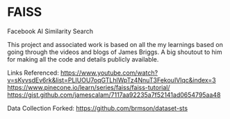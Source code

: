 # FAISS
Facebook AI Similarity Search

This project and associated work is based on all the my learnings based on going through the videos and blogs of James Briggs.
A big shoutout to him for making all the code and details publicly available.

Links Referenced:
https://www.youtube.com/watch?v=sKyvsdEv6rk&list=PLIUOU7oqGTLhlWpTz4NnuT3FekouIVlqc&index=3
https://www.pinecone.io/learn/series/faiss/faiss-tutorial/
https://gist.github.com/jamescalam/7117aa92235a7f52141ad0654795aa48

Data Collection Forked:
https://github.com/brmson/dataset-sts





